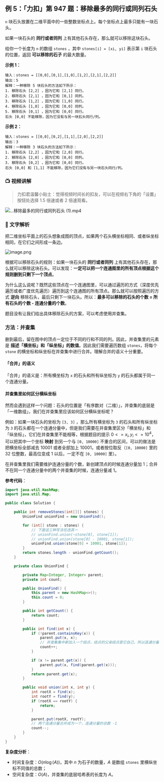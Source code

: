 ## 例 5：「力扣」第 947 题：移除最多的同行或同列石头

`n` 块石头放置在二维平面中的一些整数坐标点上。每个坐标点上最多只能有一块石头。

如果一块石头的 **同行或者同列** 上有其他石头存在，那么就可以移除这块石头。

给你一个长度为 `n` 的数组 `stones` ，其中 `stones[i] = [xi, yi]` 表示第 `i` 块石头的位置，返回 **可以移除的石子** 的最大数量。

**示例 1：**

```
输入：stones = [[0,0],[0,1],[1,0],[1,2],[2,1],[2,2]]
输出：5
解释：一种移除 5 块石头的方法如下所示：
1. 移除石头 [2,2] ，因为它和 [2,1] 同行。
2. 移除石头 [2,1] ，因为它和 [0,1] 同列。
3. 移除石头 [1,2] ，因为它和 [1,0] 同行。
4. 移除石头 [1,0] ，因为它和 [0,0] 同列。
5. 移除石头 [0,1] ，因为它和 [0,0] 同行。
石头 [0,0] 不能移除，因为它没有与另一块石头同行/列。
```

**示例 2：**

```
输入：stones = [[0,0],[0,2],[1,1],[2,0],[2,2]]
输出：3
解释：一种移除 3 块石头的方法如下所示：
1. 移除石头 [2,2] ，因为它和 [2,0] 同行。
2. 移除石头 [2,0] ，因为它和 [0,0] 同列。
3. 移除石头 [0,2] ，因为它和 [0,0] 同行。
石头 [0,0] 和 [1,1] 不能移除，因为它们没有与另一块石头同行/列。
```

### 📺 视频讲解 

>力扣君温馨小贴士：觉得视频时间长的扣友，可以在视频右下角的「设置」按钮处选择 1.5 倍速或者 2 倍速观看。

![...移除最多的同行或同列石头 (1).mp4]()

### 📖 文字解析

把二维坐标平面上的石头想象成图的顶点，如果两个石头横坐标相同、或者纵坐标相同，在它们之间形成一条边。

![image.png](https://pic.leetcode-cn.com/1610632356-qpNmlU-image.png)

根据可以移除石头的规则：如果一块石头的 **同行或者同列** 上有其他石头存在，那么就可以移除这块石头。可以发现：**一定可以把一个连通图里的所有顶点根据这个规则删到只剩下一个顶点**。

为什么这么说呢？既然这些顶点在一个连通图里，可以通过遍历的方式（深度优先遍历或者广度优先遍历）遍历到这个连通图的所有顶点。那么就可以按照遍历的方式 **逆向** 移除石头，最后只剩下一块石头。所以：**最多可以移除的石头的个数 = 所有石头的个数 - 连通分量的个数**。

题目没有让我们给出具体移除石头的方案，可以考虑使用并查集。

### 方法：并查集

删到最后，留在图中的顶点一定位于不同的行和不同的列。因此，并查集里的元素是 **描述「横坐标」和「纵坐标」的数值**。因此我们需要遍历数组 `stones`，将每个 `stone` 的横坐标和纵坐标在并查集中进行合并。理解合并的语义十分重要。

#### 「合并」的语义

「合并」的语义是：所有横坐标为 `x` 的石头和所有纵坐标为 `y` 的石头都属于同一个连通分量。

#### 并查集里如何区分横纵坐标

然而会遇到这样一个问题：石头的位置是「有序数对（二维）」，并查集的底层是「一维数组」，我们在并查集里应该如何区分横纵坐标呢？

例如：如果一块石头的坐标为 `[3, 3]` ，那么所有横坐标为 `3` 的石头和所有纵坐标为 `3` 的石头都在一个连通分量中，但是我们需要在并查集里区分「横坐标」和「纵坐标」，它们在并查集里不能相等，根据题目的提示 $0 <= x_i, y_i <= 10^4$，可以把其中一个坐标 **映射** 到另一个与 `[0, 10000]` 不重合的区间，可以的做法是把横坐标全部减去 $10001$ 或者全部加上 $10001$，或者按位取反（`[0, 10000]` 里的 $32$ 位整数，最高位变成 $1$ 以后，一定不在 `[0, 10000]` 里）。

在并查集里我们需要维护连通分量的个数，新创建顶点的时候连通分量加 $1$；合并不在同一个连通分量中的两个并查集的时候，连通分量减 $1$。

**参考代码**：



```Java []
import java.util.HashMap;
import java.util.Map;

public class Solution {

    public int removeStones(int[][] stones) {
        UnionFind unionFind = new UnionFind();

        for (int[] stone : stones) {
            // 下面这三种写法任选其一
            // unionFind.union(~stone[0], stone[1]);
            // unionFind.union(stone[0] - 10001, stone[1]);
            unionFind.union(stone[0] + 10001, stone[1]);
        }
        return stones.length - unionFind.getCount();
    }

    private class UnionFind {

        private Map<Integer, Integer> parent;
        private int count;

        public UnionFind() {
            this.parent = new HashMap<>();
            this.count = 0;
        }

        public int getCount() {
            return count;
        }

        public int find(int x) {
            if (!parent.containsKey(x)) {
                parent.put(x, x);
                // 并查集集中新加入一个结点，结点的父亲结点是它自己，所以连通分量的总数 +1
                count++;
            }

            if (x != parent.get(x)) {
                parent.put(x, find(parent.get(x)));
            }
            return parent.get(x);
        }

        public void union(int x, int y) {
            int rootX = find(x);
            int rootY = find(y);
            if (rootX == rootY) {
                return;
            }

            parent.put(rootX, rootY);
            // 两个连通分量合并成为一个，连通分量的总数 -1
            count--;
        }
    }
}
```


**复杂度分析**：


- 时间复杂度：$O(n \log(A))$，其中 $n$ 为石子的数量，$A$ 是数组 `stones` 里横纵坐标不同值的总数；
- 空间复杂度：$O(A)$，并查集的底层哈希表的长度为 $A$。

